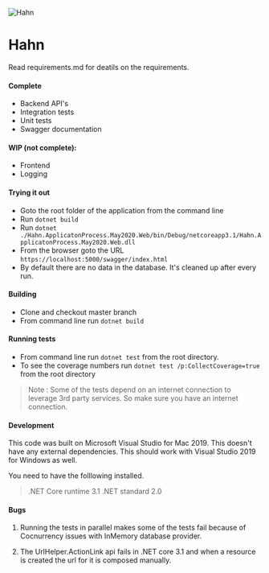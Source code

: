 ![Hahn](https://github.com/soundarmoorthy/Hahn/workflows/Hahn/badge.svg?branch=master&event=status)


# Hahn
Read requirements.md for deatils on the requirements.

#### Complete
* Backend API's
* Integration  tests
* Unit tests
* Swagger documentation

#### WIP (not complete): 
* Frontend
* Logging

#### Trying it out
* Goto  the root folder of the application from the command line
* Run `dotnet build`
* Run `dotnet ./Hahn.ApplicatonProcess.May2020.Web/bin/Debug/netcoreapp3.1/Hahn.ApplicatonProcess.May2020.Web.dll`
* From the browser goto the URL `https://localhost:5000/swagger/index.html`
* By default there are no data in the  database. It's cleaned up after every run.
#### Building 

* Clone and checkout master branch
* From command line run `dotnet build`


#### Running tests

* From command line run `dotnet test` from the root directory. 
* To see the coverage numbers run `dotnet test /p:CollectCoverage=true` from the root directory

> Note : Some of the tests depend on an internet connection to leverage 3rd party services. So 
> make sure you have an internet connection. 


#### Development

This code was built on Microsoft Visual Studio for Mac 2019. This doesn't have any external 
dependencies. This should work with Visual Studio 2019 for Windows as well.

You need to have the folllowing installed. 
> .NET Core runtime 3.1 
> .NET standard 2.0

#### Bugs 
1. Running the tests in parallel makes some of the tests fail because of Cocnurrency issues
with InMemory database provider.

2. The UrlHelper.ActionLink api fails in .NET core 3.1 and when a resource is created the 
url for it is composed manually.
